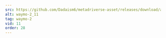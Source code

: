 ```yaml
---
src: https://github.com/Dadaism6/metadriverse-asset/releases/download/assetsv1.0.2/waymo-2_11.mp4
alt: waymo-2_11
tag: waymo-2
vid: 11
order: 28
---
```

